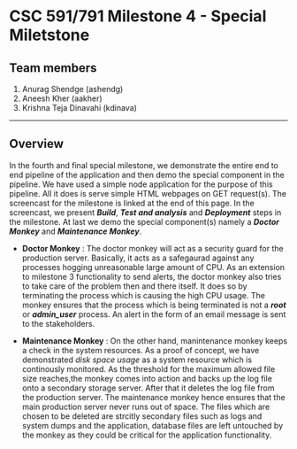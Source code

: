 # CSC 591/791 Milestone 4 - Special Miletstone
## Team members
1. Anurag Shendge (ashendg)  
2. Aneesh Kher (aakher)
3. Krishna Teja Dinavahi (kdinava) 

- - - 
 
## Overview
In the fourth and final special milestone, we demonstrate the entire end to end pipeline of the application and then demo the special component in the pipeline. We have used a simple node application for the purpose of this pipeline. All it does is serve simple HTML webpages on GET request(s). 
The screencast for the milestone is linked at the end of this page. In the screencast, we present **_Build_**, **_Test and analysis_** and **_Deployment_** steps in the milestone. At last we demo the special component(s) namely a **_Doctor Monkey_** and **_Maintenance Monkey_**. 

- **Doctor Monkey** : The doctor monkey will act as a security guard for the production server. Basically, it acts as a safegaurad against any processes hogging unreasonable large amount of CPU. As an extension to milestone 3 functionality to send alerts, the doctor monkey also tries to take care of the problem then and there itself. It does so by terminating the process which is causing the high CPU usage. The monkey ensures that the process which is being terminated is not a **_root_**	or **_admin_user_** process. An alert in the form of an email message is sent to the stakeholders.


- **Maintenance Monkey** : On the other hand, manintenance monkey keeps a check in the system resources. As a proof of concept, we have demonstrated _disk space usage_ as a system resource which is continously monitored. As the threshold for the maximum allowed file size reaches,the monkey comes into action and backs up the log file onto a secondary storage server. After that it deletes the log file  from the production server. The maintenance monkey hence ensures that the main production server never runs out of space. The files which  are chosen to be deleted are strcitly secondary files such as logs and system dumps and the application, database files are left untouched by the monkey as they could be critical for the application functionality.
